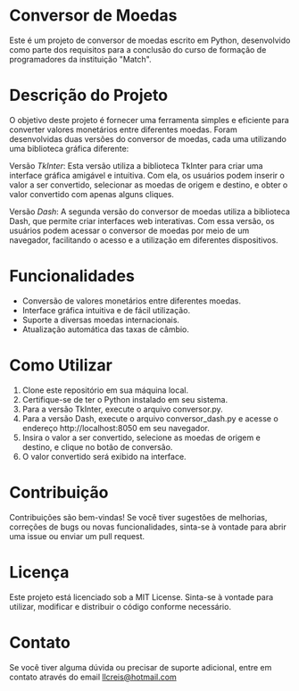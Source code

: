 # Conversor de Moedas
Este é um projeto de conversor de moedas escrito em Python, desenvolvido como parte dos requisitos para a conclusão do curso de formação de programadores da instituição "Match".

# Descrição do Projeto
O objetivo deste projeto é fornecer uma ferramenta simples e eficiente para converter valores monetários entre diferentes moedas. Foram desenvolvidas duas versões do conversor de moedas, cada uma utilizando uma biblioteca gráfica diferente:

Versão *TkInter*: Esta versão utiliza a biblioteca TkInter para criar uma interface gráfica amigável e intuitiva. Com ela, os usuários podem inserir o valor a ser convertido, selecionar as moedas de origem e destino, e obter o valor convertido com apenas alguns cliques.

Versão *Dash*: A segunda versão do conversor de moedas utiliza a biblioteca Dash, que permite criar interfaces web interativas. Com essa versão, os usuários podem acessar o conversor de moedas por meio de um navegador, facilitando o acesso e a utilização em diferentes dispositivos.

# Funcionalidades
- Conversão de valores monetários entre diferentes moedas.
- Interface gráfica intuitiva e de fácil utilização.
- Suporte a diversas moedas internacionais.
- Atualização automática das taxas de câmbio.
# Como Utilizar
1. Clone este repositório em sua máquina local.
2. Certifique-se de ter o Python instalado em seu sistema.
3. Para a versão TkInter, execute o arquivo conversor.py.
4. Para a versão Dash, execute o arquivo conversor_dash.py e acesse o endereço http://localhost:8050 em seu navegador.
5. Insira o valor a ser convertido, selecione as moedas de origem e destino, e clique no botão de conversão.
6. O valor convertido será exibido na interface.
   
# Contribuição
Contribuições são bem-vindas! Se você tiver sugestões de melhorias, correções de bugs ou novas funcionalidades, sinta-se à vontade para abrir uma issue ou enviar um pull request.

# Licença
Este projeto está licenciado sob a MIT License. Sinta-se à vontade para utilizar, modificar e distribuir o código conforme necessário.

# Contato
Se você tiver alguma dúvida ou precisar de suporte adicional, entre em contato através do email llcreis@hotmail.com
